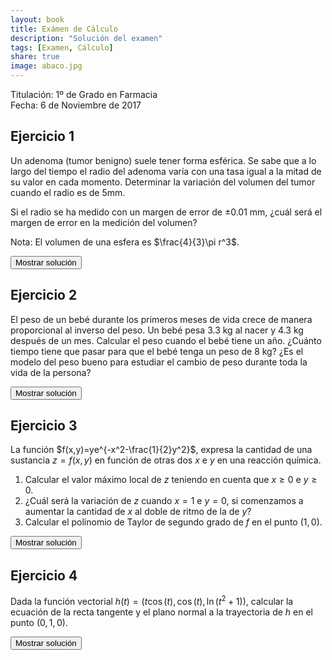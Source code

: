 ```yaml
---
layout: book
title: Exámen de Cálculo
description: "Solución del examen"
tags: [Examen, Cálculo]
share: true
image: abaco.jpg
---
```


Titulación: 1º de Grado en Farmacia  
Fecha: 6 de Noviembre de 2017

## Ejercicio 1

Un adenoma (tumor benigno) suele tener forma esférica.
Se sabe que a lo largo del tiempo el radio del adenoma varía con una tasa igual a la mitad de su valor en cada momento.
Determinar la variación del volumen del tumor cuando el radio es de 5mm.

Si el radio se ha medido con un margen de error de $\pm 0.01$ mm, ¿cuál será el margen de error en la medición del volumen?

Nota: El volumen de una esfera es $\frac{4}{3}\pi r^3$.

<div><button class="solution">Mostrar solución</button></div>
<div id="solution" style="display: none">
Tasa de crecimiento: $250\pi$ mm³/s<br/>
Error en el volumen: $\pi$ mm³.
</div>

## Ejercicio 2
El peso de un bebé durante los primeros meses de vida crece de manera proporcional al inverso del peso.
Un bebé pesa 3.3 kg al nacer y 4.3 kg después de un mes.
Calcular el peso cuando el bebé tiene un año.
¿Cuánto tiempo tiene que pasar para que el bebé tenga un peso de 8 kg?
¿Es el modelo del peso bueno para estudiar el cambio de peso durante toda la vida de la persona?

<div><button class="solution">Mostrar solución</button></div>
<div id="solution" style="display: none">
Sea $t$ el tiempo y $p(t)$ el peso del bebé en el instante $t$.<br/>
1. Ecuación diferencial: $p'=\dfrac{k}{p}$<br/>
Solución particular: $p(t)=\sqrt{7.6t+10.89}$.<br/>
$p(12)=10.1$ kg.<br/>
2. A los 7 meses.<br/>
3. No, porque la función es siempre creciente.
</div>

## Ejercicio 3
La función $f(x,y)=ye^{-x^2-\frac{1}{2}y^2}$, expresa la cantidad de una sustancia $z=f(x,y)$ en función de otras dos $x$ e $y$ en una reacción química.

1. Calcular el valor máximo local de $z$ teniendo en cuenta que $x\geq 0$ e $y\geq 0$.
2. ¿Cuál será la variación de $z$ cuando $x=1$ e $y=0$, si comenzamos a aumentar la cantidad de $x$ al doble de ritmo de la de $y$?
3. Calcular el polinomio de Taylor de segundo grado de $f$ en el punto $(1,0)$.

<div><button class="solution">Mostrar solución</button></div>
<div id="solution" style="display: none">
1. $f$ tiene un maximo local en el punto $(0,1)$ y el máximo valor es $z=f(0,1)=1/\sqrt{e}$.<br/>
2. Derivada direccional de $f$ en $(1,0)$ siguiendo la dirección de $v=(2,1)$: $f'_v(1,0)=\frac{1}{e\sqrt{5}}$.<br/>
3. $P^2_{f,(1,0)}(x,y)=\displaystyle\frac{-2xy+3y}{e}$.
</div>

## Ejercicio 4
Dada la función vectorial $h(t)=(t\cos(t), \cos(t), \ln(t^2+1))$, calcular la ecuación de la recta tangente y el plano normal a la trayectoria de $h$ en el punto $(0,1,0)$.

<div><button class="solution">Mostrar solución</button></div>
<div id="solution" style="display: none">
1. Recta tangente: $(t,1,0)$.<br/>
2. Plano normal: $x=0$.
</div>
